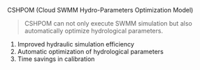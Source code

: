 CSHPOM (Cloud SWMM Hydro-Parameters Optimization Model)

> CSHPOM can not only execute SWMM simulation but also automatically optimize hydrological parameters.

1. Improved hydraulic simulation efficiency
2. Automatic optimization of hydrological parameters
3. Time savings in calibration
